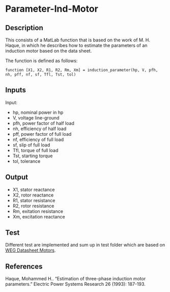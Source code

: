 # Parameter-Ind-Motor

## Description

This consists of a MatLab function that is based on the work of M. H. Haque, in which he describes how to estimate the parameters of an induction motor based on the data sheet.

The function is defined as follows:

`function [X1, X2, R1, R2, Rm, Xm] = induction_parameter(hp, V, pfh, nh, pff, nf, sf, Tfl, Tst, tol)`

## Inputs

Input:

- hp, nominal power in hp
- V, voltage line-ground
- pfh, power factor of half load
- nh, efficiency of half load
- pff, power factor of full load
- nf, efficiency of full load
- sf, slip of full load
- Tfl, torque of full load
- Tst, starting torque
- tol, tolerance

## Output

- X1, stator reactance
- X2, rotor reactance
- R1, stator resistance
- R2, rotor resistance
- Rm, exitation resistance
- Xm, excitation reactance

## Test

Different test are implemented and sum up in test folder which are based on [WEG Datasheet Motors](https://www.weg.net/catalog/weg/EC/en/Electric-Motors/Low-Voltage-NEMA-Motors/General-Purpose-/Cast-Iron-TEFC-General-Purpose/W22/W22-NEMA-Premium-Efficiency-5-HP-2P-182-4T-3Ph-230-460-V-60-Hz-IC411---TEFC---Foot-mounted/p/11611915).

## References

Haque, Mohammed H.. “Estimation of three-phase induction motor parameters.” Electric Power Systems Research 26 (1993): 187-193.
